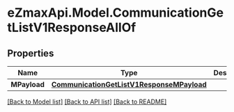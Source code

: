 
# eZmaxApi.Model.CommunicationGetListV1ResponseAllOf

## Properties

Name | Type | Description | Notes
------------ | ------------- | ------------- | -------------
**MPayload** | [**CommunicationGetListV1ResponseMPayload**](CommunicationGetListV1ResponseMPayload.md) |  | 

[[Back to Model list]](../README.md#documentation-for-models)
[[Back to API list]](../README.md#documentation-for-api-endpoints)
[[Back to README]](../README.md)

